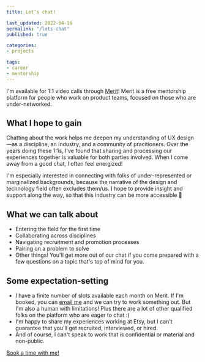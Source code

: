 ```yaml
---
title: Let’s chat!

last_updated: 2022-04-16
permalink: "/lets-chat"
published: true

categories:
- projects

tags:
- career
- mentorship
---
```


I'm available for 1:1 video calls through [Merit](https://www.get-merit.com/p/yoko-sakao-ohama)! Merit is a free mentorship platform for people who work on product teams, focused on those who are under-networked. 

## What I hope to gain

Chatting about the work helps me deepen my understanding of UX design—as a discipline, an industry, and a community of pracitioners. Over the years doing these 1:1s, I've found that sharing and processing our experiences together is valuable for both parties involved. When I come away from a good chat, I often feel energized!

I'm especially interested in connecting with folks of under-represented or marginalized backgrounds, because the narrative of the design and technology field often excludes them/us. I hope to provide insight and support along the way, so that this industry can be more accessible 🧡

## What we can talk about

- Entering the field for the first time
- Collaborating across disciplines
- Navigating recruitment and promotion processes
- Pairing on a problem to solve
- Other things! You'll get more out of our chat if you come prepared with a few questions on a topic that's top of mind for you.

## Some expectation-setting

- I have a finite number of slots available each month on Merit. If I'm booked, you can [email me](mailto:ysohama+site@gmail.com) and we can try to work something out. But I'm also a human with limitations! Plus there are a lot of other qualified folks on the platform who are eager to chat :)
- I'm happy to share my experiences working at Etsy, but I can't guarantee that you'll get recruited, interviewed, or hired. 
- And of course, I can't speak to work that is confidential or material and non-public.

[Book a time with me!](https://www.get-merit.com/p/yoko-sakao-ohama)